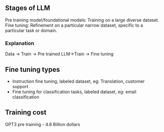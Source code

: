 ## Stages of LLM
Pre training model/foundational models: Training on a large diverse dataset.
Fine tuning: Refinement on a particular narrow dataset, specific to a particular task or domain.

### Explanation
Data -> Train -> Pre trained LLM->Train -> Fine tuning

## Fine tuning types
- Instruction fine tuning, labeled dataset, eg: Translation, customer support
- Fine tuning for classification tasks, labeled dataset, eg: email classification

## Training cost
GPT3 pre training - 4.6 Billion dollars

